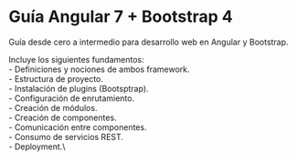 # Guía Angular 7 + Bootstrap 4

Guía desde cero a intermedio para desarrollo web en Angular y Bootstrap.

Incluye los siguientes fundamentos:\
    - Definiciones y nociones de ambos framework.\
    - Estructura de proyecto.\
    - Instalación de plugins (Bootsptrap).\
    - Configuración de enrutamiento.\
    - Creación de módulos.\
    - Creación de componentes.\
    - Comunicación entre componentes.\
    - Consumo de servicios REST.\
    - Deployment.\
